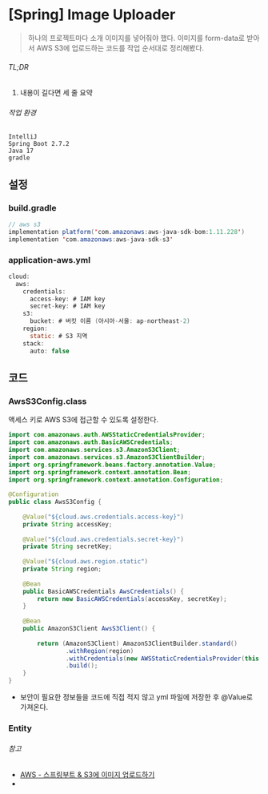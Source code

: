 # [Spring] Image Uploader
>하나의 프로젝트마다 소개 이미지를 넣어줘야 했다. 이미지를 form-data로 받아서 AWS S3에 업로드하는 코드를 작업 순서대로 정리해봤다.

###### TL;DR
1. 내용이 길다면 세 줄 요약
###### 작업 환경
```
IntelliJ
Spring Boot 2.7.2
Java 17
gradle
```
## 설정
### build.gradle
```java
// aws s3  
implementation platform('com.amazonaws:aws-java-sdk-bom:1.11.228')  
implementation 'com.amazonaws:aws-java-sdk-s3'
```
###  application-aws.yml
```java
cloud:
  aws:
    credentials:
      access-key: # IAM key
      secret-key: # IAM key
    s3: 
      bucket: # 버킷 이름 (아시아-서울: ap-northeast-2)
    region: 
      static: # S3 지역
    stack:
      auto: false
```
## 코드
### AwsS3Config.class
액세스 키로 AWS S3에 접근할 수 있도록 설정한다.
```java
import com.amazonaws.auth.AWSStaticCredentialsProvider;  
import com.amazonaws.auth.BasicAWSCredentials;  
import com.amazonaws.services.s3.AmazonS3Client;  
import com.amazonaws.services.s3.AmazonS3ClientBuilder;  
import org.springframework.beans.factory.annotation.Value;  
import org.springframework.context.annotation.Bean;  
import org.springframework.context.annotation.Configuration;  
  
@Configuration  
public class AwsS3Config {  
  
    @Value("${cloud.aws.credentials.access-key}")  
    private String accessKey;  
  
    @Value("${cloud.aws.credentials.secret-key}")  
    private String secretKey;  
  
    @Value("${cloud.aws.region.static")  
    private String region;  
  
    @Bean  
    public BasicAWSCredentials AwsCredentials() {  
        return new BasicAWSCredentials(accessKey, secretKey);  
    }  
  
    @Bean  
    public AmazonS3Client AwsS3Client() {  
  
        return (AmazonS3Client) AmazonS3ClientBuilder.standard()  
                .withRegion(region)  
                .withCredentials(new AWSStaticCredentialsProvider(this.AwsCredentials()))  
                .build();  
    }  
}
```
- 보안이 필요한 정보들을 코드에 직접 적지 않고 yml 파일에 저장한 후 @Value로 가져온다.
### Entity


###### 참고
- [AWS - 스프링부트 & S3에 이미지 업로드하기](https://velog.io/@rainbowweb/AWS-%EC%8A%A4%ED%94%84%EB%A7%81%EB%B6%80%ED%8A%B8-S3)
- 